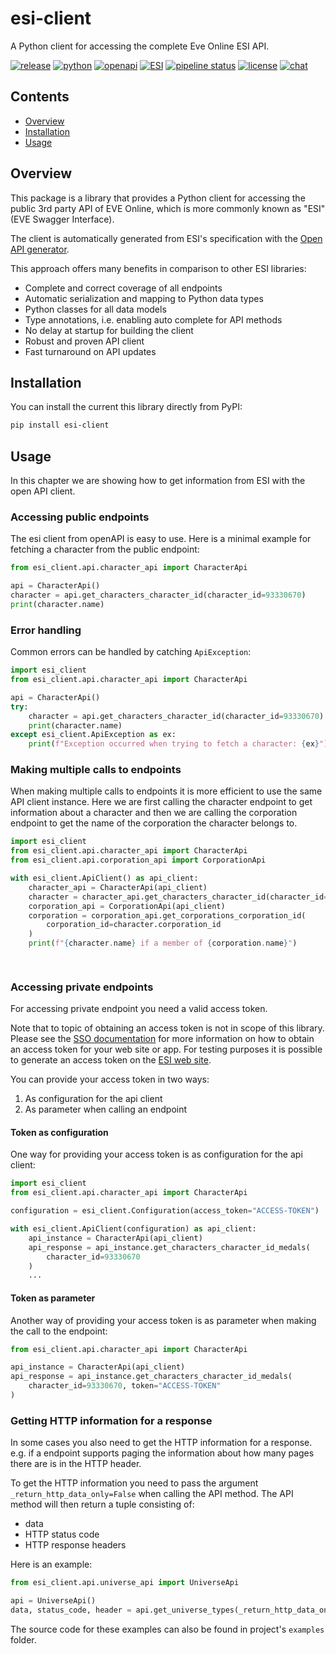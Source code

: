# esi-client

A Python client for accessing the complete Eve Online ESI API.

[![release](https://img.shields.io/pypi/v/esi-client?label=release)](https://pypi.org/project/esi-client/)
[![python](https://img.shields.io/pypi/pyversions/esi-client)](https://pypi.org/project/esi-client/)
[![openapi](https://img.shields.io/badge/openapigen-6.6.0_SNAPSHOT-blue)](https://esi.evetech.net/ui/)
[![ESI](https://img.shields.io/badge/ESI-1.28-blue)](https://esi.evetech.net/ui/)
[![pipeline status](https://gitlab.com/ErikKalkoken/esi-client-generator/badges/main/pipeline.svg)](https://gitlab.com/ErikKalkoken/esi-client-generator/-/commits/main)
[![license](https://img.shields.io/badge/license-MIT-green)](https://gitlab.com/ErikKalkoken/esi-client/-/blob/master/LICENSE)
[![chat](https://img.shields.io/discord/790364535294132234)](https://discord.gg/zmh52wnfvM)

## Contents

- [Overview](#overview)
- [Installation](#installation)
- [Usage](#usage)

## Overview

This package is a library that provides a Python client for accessing the public 3rd party API of EVE Online, which is more commonly known as "ESI" (EVE Swagger Interface).

The client is automatically generated from ESI's specification with the [Open API generator](https://openapi-generator.tech/).

This approach offers many benefits in comparison to other ESI libraries:

- Complete and correct coverage of all endpoints
- Automatic serialization and mapping to Python data types
- Python classes for all data models
- Type annotations, i.e. enabling auto complete for API methods
- No delay at startup for building the client
- Robust and proven API client
- Fast turnaround on API updates

## Installation

You can install the current this library directly from PyPI:

```sh
pip install esi-client
```

## Usage

In this chapter we are showing how to get information from ESI with the open API client.

### Accessing public endpoints

The esi client from openAPI is easy to use. Here is a minimal example for fetching a character from the public endpoint:

```python
from esi_client.api.character_api import CharacterApi

api = CharacterApi()
character = api.get_characters_character_id(character_id=93330670)
print(character.name)
```

### Error handling

Common errors can be handled by catching `ApiException`:

```python
import esi_client
from esi_client.api.character_api import CharacterApi

api = CharacterApi()
try:
    character = api.get_characters_character_id(character_id=93330670)
    print(character.name)
except esi_client.ApiException as ex:
    print(f"Exception occurred when trying to fetch a character: {ex}")
```

### Making multiple calls to endpoints

When making multiple calls to endpoints it is more efficient to use the same API client instance. Here we are first calling the character endpoint to get information about a character and then we are calling the corporation endpoint to get the name of the corporation the character belongs to.

```python
import esi_client
from esi_client.api.character_api import CharacterApi
from esi_client.api.corporation_api import CorporationApi

with esi_client.ApiClient() as api_client:
    character_api = CharacterApi(api_client)
    character = character_api.get_characters_character_id(character_id=93330670)
    corporation_api = CorporationApi(api_client)
    corporation = corporation_api.get_corporations_corporation_id(
        corporation_id=character.corporation_id
    )
    print(f"{character.name} if a member of {corporation.name}")

    
```

### Accessing private endpoints

For accessing private endpoint you need a valid access token.

Note that to topic of obtaining an access token is not in scope of this library. Please see the [SSO documentation](https://docs.esi.evetech.net/docs/sso/) for more information on how to obtain an access token for your web site or app. For testing purposes it is possible to generate an access token on the [ESI web site](https://esi.evetech.net/ui/).

You can provide your access token in two ways:

1. As configuration for the api client
2. As parameter when calling an endpoint

#### Token as configuration

One way for providing your access token is as configuration for the api client:

```python
import esi_client
from esi_client.api.character_api import CharacterApi

configuration = esi_client.Configuration(access_token="ACCESS-TOKEN")

with esi_client.ApiClient(configuration) as api_client:
    api_instance = CharacterApi(api_client)
    api_response = api_instance.get_characters_character_id_medals(
        character_id=93330670
    )
    ...
```

#### Token as parameter

Another way of providing your access token is as parameter when making the call to the endpoint:

```python
from esi_client.api.character_api import CharacterApi

api_instance = CharacterApi(api_client)
api_response = api_instance.get_characters_character_id_medals(
    character_id=93330670, token="ACCESS-TOKEN"
)
```

### Getting HTTP information for a response

In some cases you also need to get the HTTP information for a response. e.g. if a endpoint supports paging the information about how many pages there are is in the HTTP header.

To get the HTTP information you need to pass the argument `_return_http_data_only=False` when calling the API method. The API method will then return a tuple consisting of:

- data
- HTTP status code
- HTTP response headers

Here is an example:

```python
from esi_client.api.universe_api import UniverseApi

api = UniverseApi()
data, status_code, header = api.get_universe_types(_return_http_data_only=False)
```

The source code for these examples can also be found in project's `examples` folder.
